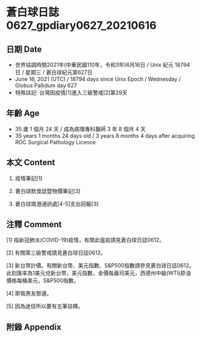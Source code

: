 [_metadata_:encoding]: - "utf-8"
[_metadata_:language]: - "zh-Hant-TW"
[_metadata_:fileformat]: - "markdown"
[_metadata_:MIME_type]: - "text/plain"
[_metadata_:markdown_version]: - "commonmark version 0.29"
[_metadata_:markdown_spec]: - "https://spec.commonmark.org/0.29/"

# 蒼白球日誌0627_gpdiary0627_20210616 #

## 日期 Date ##

* 世界協調時間2021年(中華民國110年，令和3年)6月16日 / Unix 紀元 18794 日 / 星期三 / 蒼白球紀元第627日
* June 16, 2021 (UTC) / 18794 days since Unix Epoch / Wednesday / Globus Pallidum day 627
* 特殊註記: 台灣因疫情[1]進入三級警戒[2]第29天

## 年齡 Age ##

* 35 歲 1 個月 24 天 / 成為病理專科醫師 3 年 8 個月 4 天
* 35 years 1 months 24 days old / 3 years 8 months 4 days after acquiring ROC Surgical Pathology Licence

## 本文 Content ##

1. 疫情筆記[1]

    
2. 蒼白球飲食誌暨物價筆記[3]

    
3. 蒼白球南港通訊處[4-5]支出回報[3]

    

## 注釋 Comment ##

[1] 指新冠肺炎(COVID-19)疫情，有關此瘟疫請見蒼白球日誌0612。


[2] 有關第三級警戒請見蒼白球日誌0612。


[3] 新台幣計價。有關新台幣、美元指數、S&P500指數請參見蒼白球日誌0612。此刻匯率為1美元兌新台幣，美元指數，金價每盎司美元，西德州中級(WTI)原油價格每桶美元，S&P500指數。


[4] 即我男友那邊。


[5] 因為迷信所以要有五筆註釋。



## 附錄 Appendix ##


